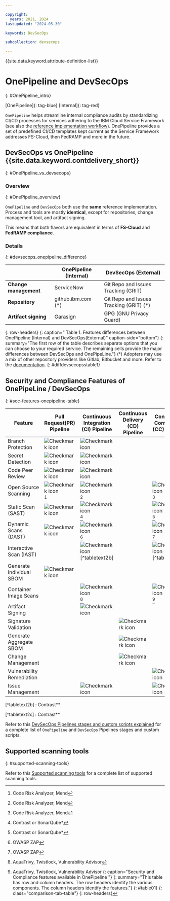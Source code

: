 ```yaml
---

copyright:
  years: 2021, 2024
lastupdated: "2024-05-30"

keywords: DevSecOps

subcollection: devsecops

---
```


{{site.data.keyword.attribute-definition-list}}


# OnePipeline and DevSecOps
{: #OnePipeline_intro}

[OnePipeline]{: tag-blue} [Internal]{: tag-red}

`OnePipeline` helps streamline internal compliance audits by standardizing CI/CD processes for services adhering to the IBM Cloud Service Framework (see also the [reference implementation workflow](/docs/devsecops?topic=devsecops-cd-devsecops-arch)). OnePipeline provides a set of predefined CI/CD templates kept current as the Service Framework addresses FS-Cloud, then FedRAMP and more in the future.


## DevSecOps vs OnePipeline {{site.data.keyword.contdelivery_short}}
{: #OnePipeline_vs_devsecops}

### Overview
{: #OnePipeline_overview}

`OnePipeline` and `DevSecOps` both use the **same** reference implementation. Process and tools are mostly **identical**, except for repositories, change management tool, and artifact signing.

This means that both flavors are equivalent in terms of **FS-Cloud** and **FedRAMP compliance**.

### Details
{: #devsecops_onepipeline_difference}

|                    | OnePipeline (Internal)                                                      | DevSecOps (External)                |
|--------------------|--------------------------------------------------------------------------------------|-----------------------------------------------------|
| **Change management**          | ServiceNow                                   | Git Repo and Issues Tracking (GRIT)  |
| **Repository**     | github.ibm.com (*)                        |  Git Repo and Issues Tracking (GRIT) (*)                                   |
| **Artifact signing**       |   Garasign   |GPG (GNU Privacy Guard) |
{: row-headers}
{: caption=" Table 1. Features differences between OnePipeline (Internal) and DevSecOps(External)" caption-side="bottom"}
{: summary="The first row of the table describes separate options that you can choose to your required service. The remaining cells provide the major differences between DevSecOps and OnePipeLine."}
(*) Adopters may use a mix of other repository providers like Gitlab, Bitbucket and more. Refer to the [documentation](/docs/ContinuousDelivery?topic=ContinuousDelivery-integrations&interface=ui).
{: #diffdevsecopsstable1}



## Security and Compliance Features of OnePipeLine / DevSecOps
{: #scc-features-onepipeline-table}

| Feature | Pull Request(PR) Pipeline  | Continuous Integration (CI) Pipeline  | Continuous Delivery (CD) Pipeline   |Continuous Compliance (CC) Pipeline |
|-----|-----|-----|-----|-----|
| Branch Protection | ![Checkmark icon](../icons/checkmark-icon.svg) | ![Checkmark icon](../icons/checkmark-icon.svg) |  |  |
| Secret Detection | ![Checkmark icon](../icons/checkmark-icon.svg) | ![Checkmark icon](../icons/checkmark-icon.svg) |  |  |
| Code Peer Review| ![Checkmark icon](../icons/checkmark-icon.svg) | ![Checkmark icon](../icons/checkmark-icon.svg) |  |  |
| Open Source Scanning | ![Checkmark icon](../icons/checkmark-icon.svg) [^tabletext] | ![Checkmark icon](../icons/checkmark-icon.svg) [^tabletext1a] | | ![Checkmark icon](../icons/checkmark-icon.svg) [^tabletext1b] |
| Static Scan (SAST) | ![Checkmark icon](../icons/checkmark-icon.svg) | ![Checkmark icon](../icons/checkmark-icon.svg) [^tabletext2] | | ![Checkmark icon](../icons/checkmark-icon.svg) [^tabletext2a]  |
| Dynamic Scans (DAST) | ![Checkmark icon](../icons/checkmark-icon.svg) | ![Checkmark icon](../icons/checkmark-icon.svg) [^tabletext3]  | | ![Checkmark icon](../icons/checkmark-icon.svg) [^tabletext3a]  |
| Interactive Scan (IAST) | | ![Checkmark icon](../icons/checkmark-icon.svg) [^tabletext2b]  | | ![Checkmark icon](../icons/checkmark-icon.svg) [^tabletext2c]  |
| Generate Individual SBOM | ![Checkmark icon](../icons/checkmark-icon.svg) | | |  |
| Container Image Scans | | ![Checkmark icon](../icons/checkmark-icon.svg) [^tabletext5]| | ![Checkmark icon](../icons/checkmark-icon.svg) [^tabletext5a] |
| Artifact Signing | | ![Checkmark icon](../icons/checkmark-icon.svg) | | |
| Signature Validation | | | ![Checkmark icon](../icons/checkmark-icon.svg) |  |
| Generate Aggregate SBOM | | | ![Checkmark icon](../icons/checkmark-icon.svg) |  |
| Change Management| | | ![Checkmark icon](../icons/checkmark-icon.svg) |  |
| Vulnerability Remediation | | | | ![Checkmark icon](../icons/checkmark-icon.svg) |
| Issue Management | | ![Checkmark icon](../icons/checkmark-icon.svg)| | ![Checkmark icon](../icons/checkmark-icon.svg) |

[^tabletext]:Code Risk Analyzer, Mend

[^tabletext1a]:Code Risk Analyzer, Mend

[^tabletext1b]:Code Risk Analyzer, Mend

[^tabletext2]: Contrast or SonarQube*

[^tabletext2a]: Contrast or SonarQube*

[^tabletext2b] : Contrast**

[^tabletext2c] : Contrast**

[^tabletext3]: OWASP ZAP

[^tabletext3a]: OWASP ZAP

[^tabletext5]: AquaTrivy, Twistlock, Vulnerability Advisor

[^tabletext5a]: AquaTrivy, Twistlock, Vulnerability Advisor
{: caption="Security and Compliance features available in OnePipeline "}
{: summary="This table has row and column headers. The row headers identify the various components. The column headers identify the features."}
{: #table01}
{: class="comparison-tab-table"}
{: row-headers}

Refer to this [DevSecOps Pipelines stages and custom scripts explained](/docs/devsecops?topic=devsecops-cd-devsecops-pipelines-stages) for a complete list of `OnePipeline` and `DevSecOps` Pipelines stages and custom scripts.

## Supported scanning tools
{: #supported-scanning-tools}

Refer to this [Supported scanning tools](/docs/devsecops?topic=devsecops-cd-devsecops-supported-scanning-tools) for a complete list of supported scanning tools.
